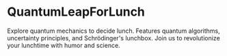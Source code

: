 # QuantumLeapForLunch
Explore quantum mechanics to decide lunch. Features quantum algorithms, uncertainty principles, and Schrödinger's lunchbox. Join us to revolutionize your lunchtime with humor and science.
